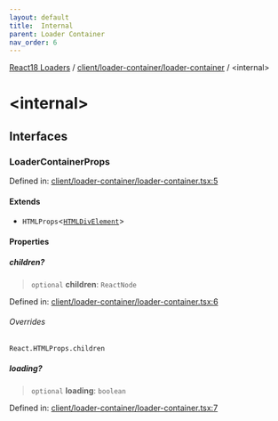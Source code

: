 ```yaml
---
layout: default
title:  Internal 
parent: Loader Container
nav_order: 6
---
```

[React18 Loaders](../../../index.md) / [client/loader-container/loader-container](index.md) / \<internal\>

# \<internal\>

## Interfaces

### LoaderContainerProps

Defined in: [client/loader-container/loader-container.tsx:5](https://github.com/react18-tools/turborepo-template/blob/9ed5b3363924f189688b70191d59baca25771534/lib/src/client/loader-container/loader-container.tsx#L5)

#### Extends

- `HTMLProps`\<[`HTMLDivElement`](https://developer.mozilla.org/docs/Web/API/HTMLDivElement)\>

#### Properties

##### children?

> `optional` **children**: `ReactNode`

Defined in: [client/loader-container/loader-container.tsx:6](https://github.com/react18-tools/turborepo-template/blob/9ed5b3363924f189688b70191d59baca25771534/lib/src/client/loader-container/loader-container.tsx#L6)

###### Overrides

`React.HTMLProps.children`

##### loading?

> `optional` **loading**: `boolean`

Defined in: [client/loader-container/loader-container.tsx:7](https://github.com/react18-tools/turborepo-template/blob/9ed5b3363924f189688b70191d59baca25771534/lib/src/client/loader-container/loader-container.tsx#L7)
